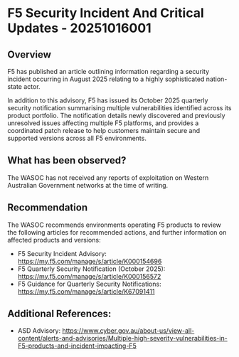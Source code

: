 # F5 Security Incident And Critical Updates - 20251016001

## Overview

F5 has published an article outlining information regarding a security incident occurring in August 2025 relating to a highly sophisticated nation-state actor.

In addition to this advisory, F5 has issued its October 2025 quarterly security notification summarising multiple vulnerabilities identified across its product portfolio. The notification details newly discovered and previously unresolved issues affecting multiple F5 platforms, and provides a coordinated patch release to help customers maintain secure and supported versions across all F5 environments.

## What has been observed?

The WASOC has not received any reports of exploitation on Western Australian Government networks at the time of writing.

## Recommendation

The WASOC recommends environments operating F5 products to review the following articles for recommended actions, and further information on affected products and versions:

- F5 Security Incident Advisory: <https://my.f5.com/manage/s/article/K000154696>
- F5 Quarterly Security Notification (October 2025): <https://my.f5.com/manage/s/article/K000156572>
- F5 Guidance for Quarterly Security Notifications: <https://my.f5.com/manage/s/article/K67091411>

## Additional References:

- ASD Advisory: <https://www.cyber.gov.au/about-us/view-all-content/alerts-and-advisories/Multiple-high-severity-vulnerabilities-in-F5-products-and-incident-impacting-F5>
